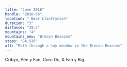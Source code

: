 ```yaml
---
title: "June 2016"
handle: "2016-06"
location: " Near Llanfrynach"
duration: "3"
distance: "39.5"
mountains: "4"
mountains_new: "Brecon Beacons"
steps: "84,926"
alt: "Path through a hay meadow in the Brecon Beacons"
---
```


Cribyn, Pen y Fan, Corn Du, & Fan y Big
